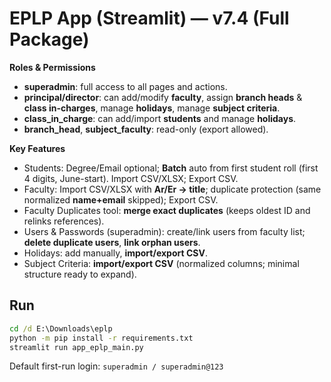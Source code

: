 
# EPLP App (Streamlit) — v7.4 (Full Package)

**Roles & Permissions**
- **superadmin**: full access to all pages and actions.
- **principal/director**: can add/modify **faculty**, assign **branch heads** & **class in-charges**, manage **holidays**, manage **subject criteria**.
- **class_in_charge**: can add/import **students** and manage **holidays**.
- **branch_head**, **subject_faculty**: read-only (export allowed).

**Key Features**
- Students: Degree/Email optional; **Batch** auto from first student roll (first 4 digits, June-start). Import CSV/XLSX; Export CSV.
- Faculty: Import CSV/XLSX with **Ar/Er → title**; duplicate protection (same normalized **name+email** skipped); Export CSV.
- Faculty Duplicates tool: **merge exact duplicates** (keeps oldest ID and relinks references).
- Users & Passwords (superadmin): create/link users from faculty list; **delete duplicate users**, **link orphan users**.
- Holidays: add manually, **import/export CSV**.
- Subject Criteria: **import/export CSV** (normalized columns; minimal structure ready to expand).

## Run
```bat
cd /d E:\Downloads\eplp
python -m pip install -r requirements.txt
streamlit run app_eplp_main.py
```
Default first-run login: `superadmin / superadmin@123`
